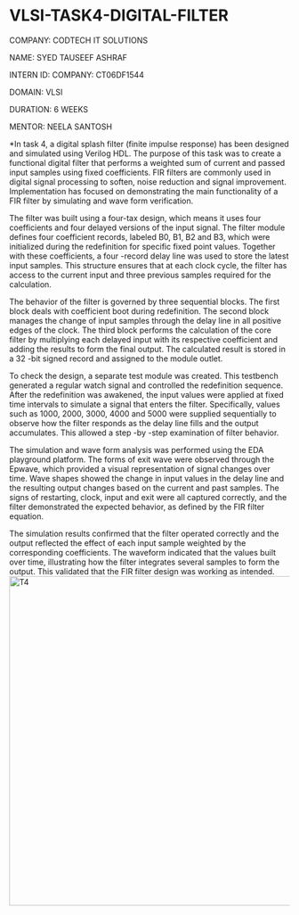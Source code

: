 # VLSI-TASK4-DIGITAL-FILTER

COMPANY: CODTECH IT SOLUTIONS

NAME: SYED TAUSEEF ASHRAF

INTERN ID: COMPANY: CT06DF1544

DOMAIN: VLSI

DURATION: 6 WEEKS

MENTOR: NEELA SANTOSH

*In task 4, a digital splash filter (finite impulse response) has been designed and simulated using Verilog HDL. The purpose of this task was to create a functional digital filter that performs a weighted sum of current and passed input samples using fixed coefficients. FIR filters are commonly used in digital signal processing to soften, noise reduction and signal improvement. Implementation has focused on demonstrating the main functionality of a FIR filter by simulating and wave form verification.

The filter was built using a four-tax design, which means it uses four coefficients and four delayed versions of the input signal. The filter module defines four coefficient records, labeled B0, B1, B2 and B3, which were initialized during the redefinition for specific fixed point values. Together with these coefficients, a four -record delay line was used to store the latest input samples. This structure ensures that at each clock cycle, the filter has access to the current input and three previous samples required for the calculation.

The behavior of the filter is governed by three sequential blocks. The first block deals with coefficient boot during redefinition. The second block manages the change of input samples through the delay line in all positive edges of the clock. The third block performs the calculation of the core filter by multiplying each delayed input with its respective coefficient and adding the results to form the final output. The calculated result is stored in a 32 -bit signed record and assigned to the module outlet.

To check the design, a separate test module was created. This testbench generated a regular watch signal and controlled the redefinition sequence. After the redefinition was awakened, the input values were applied at fixed time intervals to simulate a signal that enters the filter. Specifically, values such as 1000, 2000, 3000, 4000 and 5000 were supplied sequentially to observe how the filter responds as the delay line fills and the output accumulates. This allowed a step -by -step examination of filter behavior.

The simulation and wave form analysis was performed using the EDA playground platform. The forms of exit wave were observed through the Epwave, which provided a visual representation of signal changes over time. Wave shapes showed the change in input values in the delay line and the resulting output changes based on the current and past samples. The signs of restarting, clock, input and exit were all captured correctly, and the filter demonstrated the expected behavior, as defined by the FIR filter equation.

The simulation results confirmed that the filter operated correctly and the output reflected the effect of each input sample weighted by the corresponding coefficients. The waveform indicated that the values built over time, illustrating how the filter integrates several samples to form the output. This validated that the FIR filter design was working as intended.
<img width="1915" height="591" alt="T4" src="https://github.com/user-attachments/assets/2ea69dd5-be6a-4fcf-a082-809d201e85c1" />

